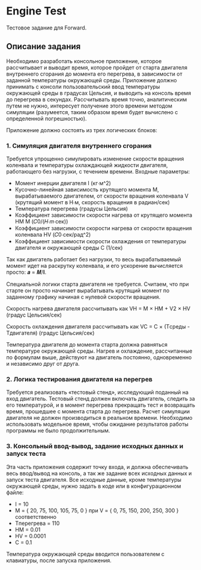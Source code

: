 # Engine Test
Тестовое задание для Forward.
## Описание задания
Необходимо разработать консольное приложение, которое рассчитывает и выводит время, которое пройдет от старта двигателя внутреннего сгорания до момента его перегрева, в зависимости от заданной температуры окружающей среды. Приложение должно принимать с консоли пользовательский ввод температуры окружающей среды в градусах Цельсия, и выводить на консоль время до перегрева в секундах. Рассчитывать время точно, аналитическим путем не нужно, интересует получение этого времени методом симуляции (разумеется, таким образом время будет вычислено с определенной погрешностью).

Приложение должно состоять из трех логических блоков:

### 1. Симуляция двигателя внутреннего сгорания
Требуется упрощенно симулировать изменение скорости вращения коленвала и температуры охлаждающей жидкости двигателя, работающего без нагрузки, с течением времени.
Входные параметры:

+ Момент инерции двигателя I (кг∙м^2)
+ Кусочно-линейная зависимость крутящего момента M, вырабатываемого двигателем, от скорости вращения коленвала V (крутящий момент в Н∙м, скорость вращения в радиан/сек)
+ Температура перегрева (градусы Цельсия)
+ Коэффициент зависимости скорости нагрева от крутящего момента HM M (𝐶0/(𝐻∙𝑚∙сек))
+ Коэффициент зависимости скорости нагрева от скорости вращения коленвала HV (𝐶0∙сек/рад^2)
+ Коэффициент зависимости скорости охлаждения от температуры двигателя и окружающей среды C (1/сек)

Так как двигатель работает без нагрузки, то весь вырабатываемый момент идет на раскрутку коленвала, и его ускорение вычисляется просто: 𝒂 = 𝑴/𝐈.

Специальной логики старта двигателя не требуется. Считаем, что при старте он просто начинает вырабатывать крутящий момент по заданному графику начиная с нулевой скорости вращения.

Скорость нагрева двигателя рассчитывать как VH = M × HM + V2 × HV (градус Цельсия/сек)

Скорость охлаждения двигателя рассчитывать как VC = C × (Tсреды - Тдвигателя) (градус Цельсия/сек)

Температура двигателя до момента старта должна равняться температуре окружающей среды.
Нагрев и охлаждение, рассчитанные по формулам выше, действуют на двигатель постоянно, одновременно и независимо друг от друга.

### 2. Логика тестирования двигателя на перегрев
Требуется реализовать «тестовый стенд», исследующий поданный на вход двигатель. Тестовый стенд должен включать двигатель, следить за его температурой, и в момент перегрева прекращать тест и возвращать время, прошедшее с момента старта до перегрева.
Расчет симуляции двигателя не должен производиться в реальном времени. Необходимо использовать модельное время, чтобы ожидание результатов работы программы не было продолжительным.

### 3. Консольный ввод-вывод, задание исходных данных и запуск теста
Эта часть приложения содержит точку входа, и должна обеспечивать весь ввод/вывод на консоль, а так же задание всех исходных данных и запуск теста двигателя. Все исходные данные, кроме температуры окружающей среды, нужно задать в коде или в конфигурационном файле:

+ I = 10
+ M = { 20, 75, 100, 105, 75, 0 } при V = { 0, 75, 150, 200, 250, 300 } соответственно
+ Tперегрева = 110
+ HM = 0.01
+ HV = 0.0001
+ C = 0.1

Температура окружающей среды вводится пользователем с клавиатуры, после запуска приложения.
